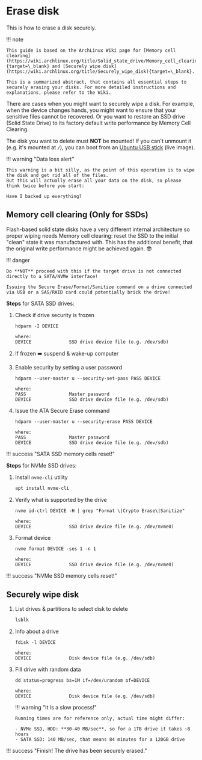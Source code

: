# Erase disk

This is how to erase a disk securely.

!!! note

    This guide is based on the ArchLinux Wiki page for [Memory cell clearing](https://wiki.archlinux.org/title/Solid_state_drive/Memory_cell_clearing){target=\_blank} and [Securely wipe disk](https://wiki.archlinux.org/title/Securely_wipe_disk){target=\_blank}.

    This is a summarized abstract, that contains all essential steps to securely erasing your disks. For more detailed instructions and explanations, please refer to the Wiki.

There are cases when you might want to securely wipe a disk.
For example, when the device changes hands, you might want to ensure that your sensitive files cannot be recovered.
Or you want to restore an SSD drive (Solid State Drive) to its factory default write performance by Memory Cell Clearing.

The disk you want to delete must **NOT** be mounted! If you can't unmount it (e.g. it's mounted at `/`), you can boot from an [Ubuntu USB stick](create-boot-usb.md) (live image).

!!! warning "Data loss alert"

    This warning is a bit silly, as the point of this operation is to wipe the disk and get rid all of the files.
    But this will actually erase all your data on the disk, so please think twice before you start:

    Have I backed up everything?

## Memory cell clearing (Only for SSDs)

Flash-based solid state disks have a very different internal architecture so proper wiping needs Memory cell clearing: reset the SSD to the initial "clean" state it was manufactured with.
This has the additional benefit, that the original write performance might be achieved again. :sunglasses:

!!! danger

    Do **NOT** proceed with this if the target drive is not connected directly to a SATA/NVMe interface!

    Issuing the Secure Erase/Format/Sanitize command on a drive connected via USB or a SAS/RAID card could potentially brick the drive!

**Steps** for SATA SSD drives:

1. Check if drive security is frozen

    ```
    hdparm -I DEVICE

    where:
    DEVICE              SSD drive device file (e.g. /dev/sdb)
    ```

1. If frozen :arrow_right: suspend & wake-up computer
1. Enable security by setting a user password

    ```
    hdparm --user-master u --security-set-pass PASS DEVICE

    where:
    PASS                Master password
    DEVICE              SSD drive device file (e.g. /dev/sdb)
    ```

1. Issue the ATA Secure Erase command

    ```
    hdparm --user-master u --security-erase PASS DEVICE

    where:
    PASS                Master password
    DEVICE              SSD drive device file (e.g. /dev/sdb)
    ```

!!! success "SATA SSD memory cells reset!"

**Steps** for NVMe SSD drives:

1. Install `nvme-cli` utility
    ```bash
    apt install nvme-cli
    ```
1. Verify what is supported by the drive

    ```
    nvme id-ctrl DEVICE -H | grep "Format \|Crypto Erase\|Sanitize"

    where:
    DEVICE              SSD drive device file (e.g. /dev/nvme0)
    ```

1. Format device

    ```
    nvme format DEVICE -ses 1 -n 1

    where:
    DEVICE              SSD drive device file (e.g. /dev/nvme0)
    ```

!!! success "NVMe SSD memory cells reset!"

## Securely wipe disk

1.  List drives & partitions to select disk to delete
    ```bash
    lsblk
    ```
1.  Info about a drive

    ```
    fdisk -l DEVICE

    where:
    DEVICE              Disk device file (e.g. /dev/sdb)
    ```

1.  Fill drive with random data

    ```
    dd status=progress bs=1M if=/dev/urandom of=DEVICE

    where:
    DEVICE              Disk device file (e.g. /dev/sdb)
    ```

    !!! warning "It is a slow process!"

        Running times are for reference only, actual time might differ:

        - NVMe SSD, HDD: **30-40 MB/sec**, so for a 1TB drive it takes ~8 hours
        - SATA SSD: 140 MB/sec, that means 84 minutes for a 120GB drive

!!! success "Finish! The drive has been securely erased."
